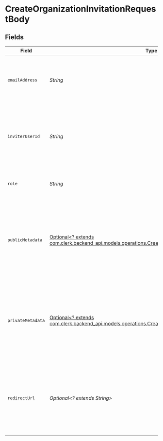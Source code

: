 # CreateOrganizationInvitationRequestBody


## Fields

| Field                                                                                                                                                                             | Type                                                                                                                                                                              | Required                                                                                                                                                                          | Description                                                                                                                                                                       |
| --------------------------------------------------------------------------------------------------------------------------------------------------------------------------------- | --------------------------------------------------------------------------------------------------------------------------------------------------------------------------------- | --------------------------------------------------------------------------------------------------------------------------------------------------------------------------------- | --------------------------------------------------------------------------------------------------------------------------------------------------------------------------------- |
| `emailAddress`                                                                                                                                                                    | *String*                                                                                                                                                                          | :heavy_check_mark:                                                                                                                                                                | The email address of the new member that is going to be invited to the organization                                                                                               |
| `inviterUserId`                                                                                                                                                                   | *String*                                                                                                                                                                          | :heavy_check_mark:                                                                                                                                                                | The ID of the user that invites the new member to the organization.<br/>Must be an administrator in the organization.                                                             |
| `role`                                                                                                                                                                            | *String*                                                                                                                                                                          | :heavy_check_mark:                                                                                                                                                                | The role of the new member in the organization                                                                                                                                    |
| `publicMetadata`                                                                                                                                                                  | [Optional<? extends com.clerk.backend_api.models.operations.CreateOrganizationInvitationPublicMetadata>](../../models/operations/CreateOrganizationInvitationPublicMetadata.md)   | :heavy_minus_sign:                                                                                                                                                                | Metadata saved on the organization invitation, read-only from the Frontend API and fully accessible (read/write) from the Backend API.                                            |
| `privateMetadata`                                                                                                                                                                 | [Optional<? extends com.clerk.backend_api.models.operations.CreateOrganizationInvitationPrivateMetadata>](../../models/operations/CreateOrganizationInvitationPrivateMetadata.md) | :heavy_minus_sign:                                                                                                                                                                | Metadata saved on the organization invitation, fully accessible (read/write) from the Backend API but not visible from the Frontend API.                                          |
| `redirectUrl`                                                                                                                                                                     | *Optional<? extends String>*                                                                                                                                                      | :heavy_minus_sign:                                                                                                                                                                | Optional URL that the invitee will be redirected to once they accept the invitation by clicking the join link in the invitation email.                                            |